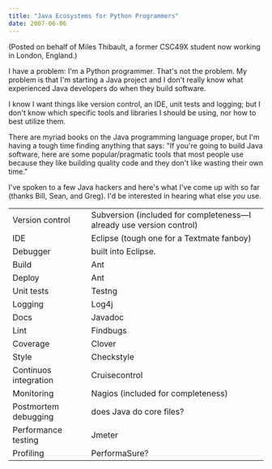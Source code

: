 ```yaml
---
title: "Java Ecosystems for Python Programmers"
date: 2007-06-06
---
```

(Posted on behalf of Miles Thibault, a former CSC49X student now working in London, England.)

I have a problem: I'm a Python programmer.  That's not the problem. My problem is that I'm starting a Java project and I don't really know what experienced Java developers do when they build software.

I know I want things like version control, an IDE, unit tests and logging; but I don't know which specific tools and libraries I should be using, nor how to best utilize them.

There are myriad books on the Java programming language proper, but I'm having a tough time finding anything that says: "If you're going to build Java software, here are some popular/pragmatic tools that most people use because they like building quality code and they don't like wasting their own time."

I've spoken to a few Java hackers and here's what I've come up with so far (thanks Bill, Sean, and Greg).  I'd be interested in hearing what else <em>you</em> use.
<table class="centered">
<tr>
<td>Version control</td>
<td>Subversion (included for completeness—I already use version control)</td>
</tr>
<tr>
<td>IDE</td>
<td>Eclipse (tough one for a Textmate fanboy)</td>
</tr>
<tr>
<td>Debugger</td>
<td>built into Eclipse.</td>
</tr>
<tr>
<td>Build</td>
<td>Ant</td>
</tr>
<tr>
<td>Deploy</td>
<td>Ant</td>
</tr>
<tr>
<td>Unit tests</td>
<td>Testng</td>
</tr>
<tr>
<td>Logging</td>
<td>Log4j</td>
</tr>
<tr>
<td>Docs</td>
<td>Javadoc</td>
</tr>
<tr>
<td>Lint</td>
<td>Findbugs</td>
</tr>
<tr>
<td>Coverage</td>
<td>Clover</td>
</tr>
<tr>
<td>Style</td>
<td>Checkstyle</td>
</tr>
<tr>
<td>Continuos integration</td>
<td>Cruisecontrol</td>
</tr>
<tr>
<td>Monitoring</td>
<td>Nagios (included for completeness)</td>
</tr>
<tr>
<td>Postmortem debugging</td>
<td>does Java do core files?</td>
</tr>
<tr>
<td>Performance testing</td>
<td>Jmeter</td>
</tr>
<tr>
<td>Profiling</td>
<td>PerformaSure?</td>
</tr>
</table>
